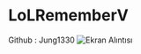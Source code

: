 # LoLRememberV
Github : Jung1330
![Ekran Alıntısı](https://user-images.githubusercontent.com/81483108/113175340-fed14300-9253-11eb-968f-10b32fbb68ad.PNG)
